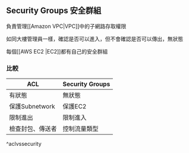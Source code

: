 ## Security Groups 安全群組
負責管理[[Amazon VPC|VPC]]中的子網路存取權限


如同大樓管理員一樣，確認是否可以進入，但不會確認是否可以傳出，無狀態

每個[[AWS EC2 |EC2]]都有自己的安全群組


### 比較

| ACL              | Security Groups |
| ---------------- | --------------- |
| 有狀態           | 無狀態          |
| 保護Subnetwork  | 保護EC2      |
| 限制進出         | 限制進入        |
| 檢查封包、傳送者 | 控制流量類型    | 

^aclvssecurity